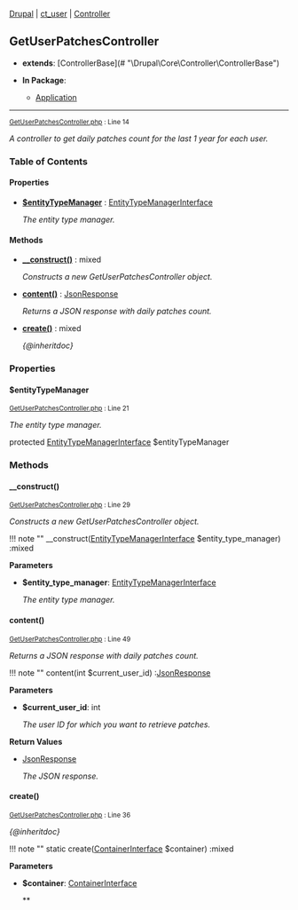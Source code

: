 
[Drupal](../namespaces/drupal.md) | [ct_user](../namespaces/drupal-ct-user.md) | [Controller](../namespaces/drupal-ct-user-controller.md)

## GetUserPatchesController

- **extends**: [ControllerBase](# &quot;\Drupal\Core\Controller\ControllerBase&quot;)

- **In Package**:
    - [Application](../packages/Application.md)
  


---





<small>[GetUserPatchesController.php](../files/web-modules-custom-ct-user-src-controller-getuserpatchescontroller.md) : Line 14</small>

*A controller to get daily patches count for the last 1 year for each user.*









### Table of Contents









#### Properties
- **[$entityTypeManager](../classes/Drupal-ct-user-Controller-GetUserPatchesController.md#entitytypemanager)**
         : [EntityTypeManagerInterface](# "\Drupal\Core\Entity\EntityTypeManagerInterface")  

  *The entity type manager.*


#### Methods
- **[__construct()](../classes/Drupal-ct-user-Controller-GetUserPatchesController.md#__construct)**
           : mixed

  *Constructs a new GetUserPatchesController object.*

- **[content()](../classes/Drupal-ct-user-Controller-GetUserPatchesController.md#content)**
           : [JsonResponse](# "\Symfony\Component\HttpFoundation\JsonResponse")

  *Returns a JSON response with daily patches count.*

- **[create()](../classes/Drupal-ct-user-Controller-GetUserPatchesController.md#create)**
           : mixed

  *{@inheritdoc}*







### Properties

#### $entityTypeManager

<small>[GetUserPatchesController.php](../files/web-modules-custom-ct-user-src-controller-getuserpatchescontroller.md) : Line 21</small>

*The entity type manager.*


protected [EntityTypeManagerInterface](# "\Drupal\Core\Entity\EntityTypeManagerInterface") $entityTypeManager









### Methods

#### __construct()

<small>[GetUserPatchesController.php](../files/web-modules-custom-ct-user-src-controller-getuserpatchescontroller.md) : Line 29</small>

*Constructs a new GetUserPatchesController object.*

!!! note ""
    __construct([EntityTypeManagerInterface](# "\Drupal\Core\Entity\EntityTypeManagerInterface") $entity_type_manager) :mixed




**Parameters**

- **$entity_type_manager**: [EntityTypeManagerInterface](# "\Drupal\Core\Entity\EntityTypeManagerInterface")
  
  *The entity type manager.*








#### content()

<small>[GetUserPatchesController.php](../files/web-modules-custom-ct-user-src-controller-getuserpatchescontroller.md) : Line 49</small>

*Returns a JSON response with daily patches count.*

!!! note ""
    content(int $current_user_id) :[JsonResponse](# "\Symfony\Component\HttpFoundation\JsonResponse")




**Parameters**

- **$current_user_id**: int
  
  *The user ID for which you want to retrieve patches.*






**Return Values**

- [JsonResponse](# "\Symfony\Component\HttpFoundation\JsonResponse")

  *The JSON response.*


#### create()

<small>[GetUserPatchesController.php](../files/web-modules-custom-ct-user-src-controller-getuserpatchescontroller.md) : Line 36</small>

*{@inheritdoc}*

!!! note ""
    static create([ContainerInterface](# "\Symfony\Component\DependencyInjection\ContainerInterface") $container) :mixed




**Parameters**

- **$container**: [ContainerInterface](# "\Symfony\Component\DependencyInjection\ContainerInterface")
  
  **









